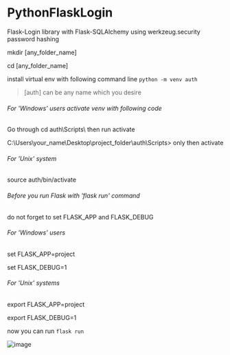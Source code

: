 # PythonFlaskLogin
Flask-Login library with Flask-SQLAlchemy using werkzeug.security password hashing

<p> mkdir [any_folder_name] </p>
<p> cd [any_folder_name] </p>

install virtual env with following command line
```python -m venv auth```  <blockquote> [auth] can be any name which you desire </blockquote>

###### For 'Windows' users activate venv with following code
<p> Go through cd auth\Scripts\ then run activate </p>
<p> C:\Users\your_name\Desktop\project_folder\auth\Scripts> only then activate </p>

###### For 'Unix' system
source auth/bin/activate

###### Before you run Flask with 'flask run' command
do not forget to set FLASK_APP and FLASK_DEBUG 

###### For 'Windows' users
<p> set FLASK_APP=project </p>
<p> set FLASK_DEBUG=1 </p>

###### For 'Unix' systems
<p> export FLASK_APP=project </p>
<p> export FLASK_DEBUG=1 </p>

now you can run
```flask run```

![image](https://user-images.githubusercontent.com/24410504/116811212-b78aea80-ab50-11eb-9c99-f6495e77bc60.png)

